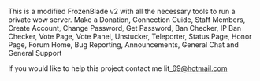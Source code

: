 This is a modified FrozenBlade v2 with all the necessary tools to run a private wow server.
Make a Donation, Connection Guide, Staff Members, Create Account, Change Password, Get Password, Ban Checker, IP Ban Checker, Vote Page, Vote Panel, Unstucker, Teleporter, Status Page, Honor Page, Forum Home, Bug Reporting, Announcements, General Chat and General Support

If you would like to help this project contact me lit\_69@hotmail.com